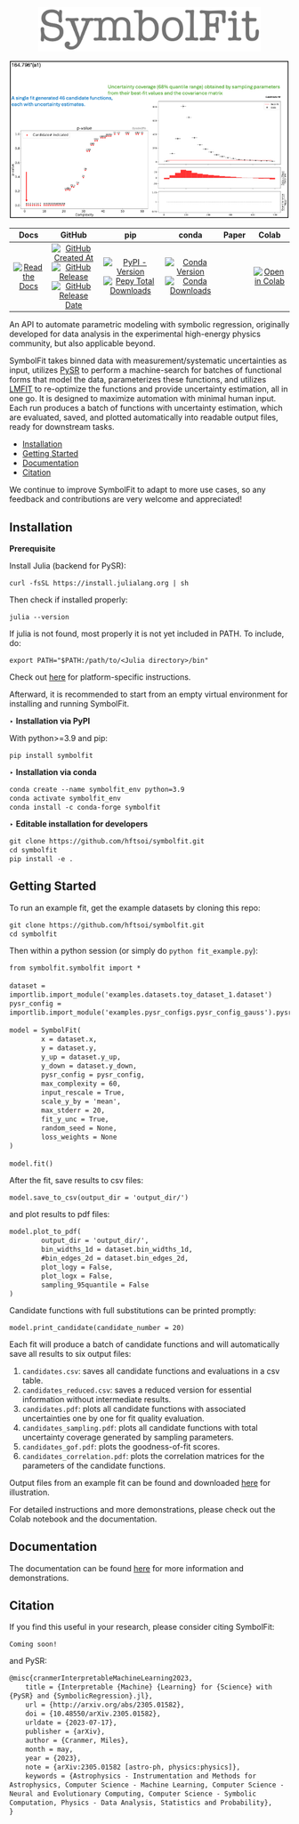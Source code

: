 <p align="center">
  <img src="https://raw.githubusercontent.com/hftsoi/symbolfit/main/docs/logo.png" width="400"/>
</p>

<div align="center">
  
![Animation](docs/demo/animation.gif)

</div>

<div align="center">

Docs | GitHub | pip | conda | Paper | Colab |
|:-:|:-:|:-:|:-:|:-:|:-:|
[![Read the Docs](https://img.shields.io/readthedocs/symbolfit?color=gold)](https://symbolfit.readthedocs.io) | [![GitHub Created At](https://img.shields.io/github/created-at/hftsoi/symbolfit?color=black)](https://github.com/hftsoi/symbolfit) <br /> [![GitHub Release](https://img.shields.io/github/v/release/hftsoi/symbolfit?color=black)](https://github.com/hftsoi/symbolfit/releases) <br /> [![GitHub Release Date](https://img.shields.io/github/release-date/hftsoi/symbolfit?color=black)](https://github.com/hftsoi/symbolfit/releases) | [![PyPI - Version](https://img.shields.io/pypi/v/symbolfit?color=orange)](https://pypi.org/project/symbolfit) <br /> [![Pepy Total Downloads](https://img.shields.io/pepy/dt/symbolfit?color=orange)](https://www.pepy.tech/projects/symbolfit) | [![Conda Version](https://img.shields.io/conda/vn/conda-forge/symbolfit.svg?color=green)](https://anaconda.org/conda-forge/symbolfit) <br /> [![Conda Downloads](https://img.shields.io/conda/dn/conda-forge/symbolfit.svg?color=green)](https://anaconda.org/conda-forge/symbolfit) | | [![Open in Colab](https://colab.research.google.com/assets/colab-badge.svg)](https://colab.research.google.com/github/hftsoi/symbolfit/blob/main/colab_demo/symbolfit_colab.ipynb) |

</div>

An API to automate parametric modeling with symbolic regression, originally developed for data analysis in the experimental high-energy physics community, but also applicable beyond.

SymbolFit takes binned data with measurement/systematic uncertainties as input, utilizes [PySR](https://github.com/MilesCranmer/PySR) to perform a machine-search for batches of functional forms that model the data, parameterizes these functions, and utilizes [LMFIT](https://github.com/lmfit/lmfit-py) to re-optimize the functions and provide uncertainty estimation, all in one go.
It is designed to maximize automation with minimal human input. Each run produces a batch of functions with uncertainty estimation, which are evaluated, saved, and plotted automatically into readable output files, ready for downstream tasks.

- [Installation](#installation)
- [Getting Started](#getting-started)
- [Documentation](#documentation)
- [Citation](#citation)

We continue to improve SymbolFit to adapt to more use cases, so any feedback and contributions are very welcome and appreciated!

## Installation
**Prerequisite**

Install Julia (backend for PySR):
```
curl -fsSL https://install.julialang.org | sh
```
Then check if installed properly:
```
julia --version
```
If julia is not found, most properly it is not yet included in PATH. To include, do:
```
export PATH="$PATH:/path/to/<Julia directory>/bin"
```
Check out [here](https://julialang.org/downloads/platform) for platform-specific instructions.

Afterward, it is recommended to start from an empty virtual environment for installing and running SymbolFit.

‣ **Installation via PyPI**

With python>=3.9 and pip:
```
pip install symbolfit
```

‣ **Installation via conda**

```
conda create --name symbolfit_env python=3.9
conda activate symbolfit_env
conda install -c conda-forge symbolfit
```

‣ **Editable installation for developers**

```
git clone https://github.com/hftsoi/symbolfit.git
cd symbolfit
pip install -e .
```

## Getting Started
To run an example fit, get the example datasets by cloning this repo:
```
git clone https://github.com/hftsoi/symbolfit.git
cd symbolfit
```
Then within a python session (or simply do ```python fit_example.py```):
```
from symbolfit.symbolfit import *

dataset = importlib.import_module('examples.datasets.toy_dataset_1.dataset')
pysr_config = importlib.import_module('examples.pysr_configs.pysr_config_gauss').pysr_config

model = SymbolFit(
    	x = dataset.x,
    	y = dataset.y,
    	y_up = dataset.y_up,
    	y_down = dataset.y_down,
    	pysr_config = pysr_config,
    	max_complexity = 60,
    	input_rescale = True,
    	scale_y_by = 'mean',
    	max_stderr = 20,
    	fit_y_unc = True,
    	random_seed = None,
    	loss_weights = None
)

model.fit()
```
After the fit, save results to csv files:
```
model.save_to_csv(output_dir = 'output_dir/')
```
and plot results to pdf files:
```
model.plot_to_pdf(
    	output_dir = 'output_dir/',
    	bin_widths_1d = dataset.bin_widths_1d,
    	#bin_edges_2d = dataset.bin_edges_2d,
    	plot_logy = False,
    	plot_logx = False,
        sampling_95quantile = False
)
```
Candidate functions with full substitutions can be printed promptly:
```
model.print_candidate(candidate_number = 20)
```

Each fit will produce a batch of candidate functions and will automatically save all results to six output files:
1) ```candidates.csv```: saves all candidate functions and evaluations in a csv table.
2) ```candidates_reduced.csv```: saves a reduced version for essential information without intermediate results.
3) ```candidates.pdf```: plots all candidate functions with associated uncertainties one by one for fit quality evaluation.
4) ```candidates_sampling.pdf```: plots all candidate functions with total uncertainty coverage generated by sampling parameters.
5) ```candidates_gof.pdf```: plots the goodness-of-fit scores.
6) ```candidates_correlation.pdf```: plots the correlation matrices for the parameters of the candidate functions.

Output files from an example fit can be found and downloaded [here](https://github.com/hftsoi/symbolfit/tree/main/docs/demo/output_dir/toy_dataset_1) for illustration.

For detailed instructions and more demonstrations, please check out the Colab notebook and the documentation.

## Documentation
The documentation can be found [here](https://symbolfit.readthedocs.io) for more information and demonstrations.

## Citation
If you find this useful in your research, please consider citing SymbolFit:
```
Coming soon!
```
and PySR:
```
@misc{cranmerInterpretableMachineLearning2023,
    title = {Interpretable {Machine} {Learning} for {Science} with {PySR} and {SymbolicRegression}.jl},
    url = {http://arxiv.org/abs/2305.01582},
    doi = {10.48550/arXiv.2305.01582},
    urldate = {2023-07-17},
    publisher = {arXiv},
    author = {Cranmer, Miles},
    month = may,
    year = {2023},
    note = {arXiv:2305.01582 [astro-ph, physics:physics]},
    keywords = {Astrophysics - Instrumentation and Methods for Astrophysics, Computer Science - Machine Learning, Computer Science - Neural and Evolutionary Computing, Computer Science - Symbolic Computation, Physics - Data Analysis, Statistics and Probability},
}
```

